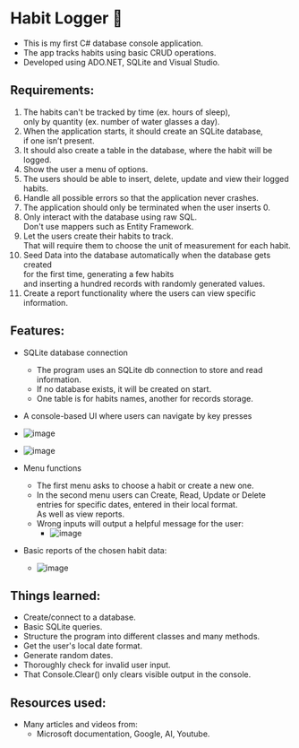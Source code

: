 # Habit Logger 📅

- This is my first C# database console application.
- The app tracks habits using basic CRUD operations.
- Developed using ADO.NET, SQLite and Visual Studio.

## Requirements:

1) The habits can't be tracked by time (ex. hours of sleep),  
only by quantity (ex. number of water glasses a day).
2) When the application starts, it should create an SQLite database,  
if one isn’t present.
3) It should also create a table in the database, where the habit will be logged.
4) Show the user a menu of options.
5) The users should be able to insert, delete, update and view their logged habits.
6) Handle all possible errors so that the application never crashes.
7) The application should only be terminated when the user inserts 0.
8) Only interact with the database using raw SQL.  
Don't use mappers such as Entity Framework.
9) Let the users create their habits to track.  
That will require them to choose the unit of measurement for each habit.
10) Seed Data into the database automatically when the database gets created  
for the first time, generating a few habits  
and inserting a hundred records with randomly generated values.
11) Create a report functionality where the users can view specific information.

## Features:

- SQLite database connection
  - The program uses an SQLite db connection to store and read information.
  - If no database exists, it will be created on start.
  - One table is for habits names, another for records storage.
    
- A console-based UI where users can navigate by key presses
- ![image](https://github.com/gkemeza/HabitLogger/assets/148207780/ebe4f9bf-4816-4d1f-8b33-3dae8442ec94)
- ![image](https://github.com/gkemeza/HabitLogger/assets/148207780/269ecfeb-cdda-4944-804b-f5e4c0fc852f)
    
- Menu functions
  - The first menu asks to choose a habit or create a new one.
  - In the second menu users can Create, Read, Update or Delete  
  entries for specific dates, entered in their local format.  
  As well as view reports.
  - Wrong inputs will output a helpful message for the user:
    - ![image](https://github.com/gkemeza/HabitLogger/assets/148207780/c27e0e5d-d2d6-4d18-b00b-b5226a352b33)

 
- Basic reports of the chosen habit data:
  - ![image](https://github.com/gkemeza/HabitLogger/assets/148207780/5547f4ba-878e-4ecd-817d-2aeb6d3ccabd)

## Things learned:

- Create/connect to a database.
- Basic SQLite queries.
- Structure the program into different classes and many methods.
- Get the user's local date format.
- Generate random dates.
- Thoroughly check for invalid user input.
- That Console.Clear() only clears visible output in the console.

## Resources used:
- Many articles and videos from:  
  - Microsoft documentation, Google, AI, Youtube.
